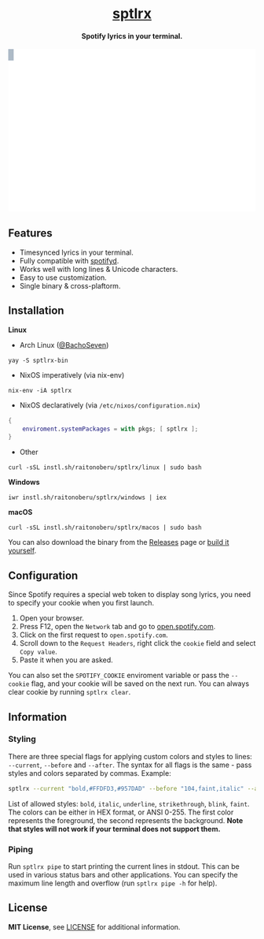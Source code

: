 <div align="center">

<h1><a href="https://github.com/raitonoberu/sptlrx">sptlrx</a></h1>
<h4>Spotify lyrics in your terminal.</h4>

![Crystal Castles - Not In Love](./demo.svg "Crystal Castles - Not In Love")

</div>

## Features

- Timesynced lyrics in your terminal.
- Fully compatible with [spotifyd](https://github.com/Spotifyd/spotifyd).
- Works well with long lines & Unicode characters.
- Easy to use customization.
- Single binary & cross-plaftorm.

## Installation

**Linux**

- Arch Linux ([@BachoSeven](https://github.com/BachoSeven))
```
yay -S sptlrx-bin
```
- NixOS imperatively (via nix-env)
```
nix-env -iA sptlrx
```
- NixOS declaratively (via `/etc/nixos/configuration.nix`)
```nix
{
    enviroment.systemPackages = with pkgs; [ sptlrx ];
}
```
- Other
```
curl -sSL instl.sh/raitonoberu/sptlrx/linux | sudo bash  
````

**Windows**
````
iwr instl.sh/raitonoberu/sptlrx/windows | iex  
````

**macOS**
````
curl -sSL instl.sh/raitonoberu/sptlrx/macos | sudo bash   
````

You can also download the binary from the [Releases](https://github.com/raitonoberu/sptlrx/releases/latest) page or [build it yourself](./building.md).

## Configuration

Since Spotify requires a special web token to display song lyrics, you need to specify your cookie when you first launch.

1. Open your browser.
2. Press F12, open the `Network` tab and go to [open.spotify.com](https://open.spotify.com/).
3. Click on the first request to `open.spotify.com`.
4. Scroll down to the `Request Headers`, right click the `cookie` field and select `Copy value`.
5. Paste it when you are asked.

You can also set the `SPOTIFY_COOKIE` enviroment variable or pass the `--cookie` flag, and your cookie will be saved on the next run. You can always clear cookie by running `sptlrx clear`.

## Information

### Styling

There are three special flags for applying custom colors and styles to lines: `--current`, `--before` and `--after`. The syntax for all flags is the same - pass styles and colors separated by commas. Example:
```sh
sptlrx --current "bold,#FFDFD3,#957DAD" --before "104,faint,italic" --after "104,faint"
```
List of allowed styles: `bold`, `italic`, `underline`, `strikethrough`, `blink`, `faint`. The colors can be either in HEX format, or ANSI 0-255. The first color represents the foreground, the second represents the background. **Note that styles will not work if your terminal does not support them.**

### Piping

Run `sptlrx pipe` to start printing the current lines in stdout. This can be used in various status bars and other applications. You can specify the maximum line length and overflow (run `sptlrx pipe -h` for help).

## License

**MIT License**, see [LICENSE](./LICENSE) for additional information.

